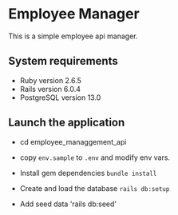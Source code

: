 # Employee Manager

This is a simple employee api manager.

## System requirements

- Ruby version 2.6.5
- Rails version 6.0.4
- PostgreSQL version 13.0

## Launch the application

- cd employee_managgement_api

- copy `env.sample` to `.env` and modify env vars.

- Install gem dependencies `bundle install`

- Create and load the database `rails db:setup`

- Add seed data 'rails db:seed'
